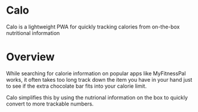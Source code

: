 # Calo

Calo is a lightweight PWA for quickly tracking calories from on-the-box nutritional information

# Overview

While searching for calorie information on popular apps like MyFitnessPal works, it often takes too long track down the item you have in your hand just to see if the extra chocolate bar fits into your calorie limit.

Calo simplifies this by using the nutrional information on the box to quickly convert to more trackable numbers.
